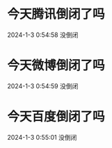 # 今天腾讯倒闭了吗

2024-1-3 0:54:58 没倒闭

# 今天微博倒闭了吗

2024-1-3 0:54:59 没倒闭

# 今天百度倒闭了吗

2024-1-3 0:55:01 没倒闭

